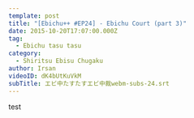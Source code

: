 ```yaml
---
template: post
title: "[Ebichu++ #EP24] - Ebichu Court (part 3)"
date: 2015-10-20T17:07:00.000Z
tag:
  - Ebichu tasu tasu
category:
  - Shiritsu Ebisu Chugaku
author: Irsan
videoID: dK4bUtKuVkM
subTitle: エビ中たすたすエビ中裁webm-subs-24.srt
---
```

test